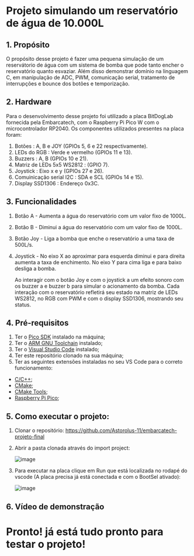 # Projeto simulando um reservatório de água de 10.000L


## 1. Propósito


O propósito desse projeto é fazer uma pequena simulação de um reservátorio de água com um sistema de bomba que pode tanto encher o reservatório quanto esvaziar. Além disso demonstrar domínio na linguagem C,
em manipulação de ADC, PWM, comunicação serial, tratamento de interrupções e bounce dos botões e temporização.


## 2. Hardware


Para o desenvolvimento desse projeto foi utilizado a placa BitDogLab fornecida pela Embarcatech, com o Raspberry Pi Pico W com o microcontrolador RP2040.
Os componentes utilizados presentes na placa foram:


1. Botões : A, B e JOY (GPIOs 5, 6 e 22 respectivamente).
2. LEDs do RGB : Verde e vermelho (GPIOs 11 e 13).
3. Buzzers : A, B (GPIOs 10 e 21).
4. Matriz de LEDs 5x5 WS2812 : (GPIO 7).
5. Joystick : Eixo x e y (GPIOs 27 e 26).
6. Comuinicação serial I2C : SDA e SCL (GPIOs 14 e 15).
7. Display SSD1306 : Endereço 0x3C.





## 3. Funcionalidades


1. Botão A - Aumenta a água do reservatório com um valor fixo de 1000L.
2. Botão B - Diminui a água do reservatório com um valor fixo de 1000L.
3. Botão Joy - Liga a bomba que enche o reservatório a uma taxa de 500L/s.
4. Joystick - No eixo X ao aproximar para esquerda diminui e para direita aumenta a taxa de enchimento. No eixo Y para cima liga e para baixo desliga a bomba.

   Ao interagir com o botão Joy e com o joystick a um efeito sonoro com os buzzer a e buzzer b
   para simular o acionamento da bomba. Cada interação com o reservatório refletirá seu estado
   na matriz de LEDs WS2812, no RGB com PWM e com o display SSD1306, mostrando seu status. 
   


   
   
## 4. Pré-requisitos


1. Ter o [Pico SDK](https://github.com/raspberrypi/pico-sdk) instalado na máquina;
2. Ter o [ARM GNU Toolchain](https://developer.arm.com/Tools%20and%20Software/GNU%20Toolchain) instalado;
3. Ter o [Visual Studio Code](https://code.visualstudio.com/download) instalado;
4. Ter este repositório clonado na sua máquina;
5. Ter as seguintes extensões instaladas no seu VS Code para o correto funcionamento:
- [C/C++](https://marketplace.visualstudio.com/items?itemName=ms-vscode.cpptools);
- [CMake](https://marketplace.visualstudio.com/items?itemName=twxs.cmake);
- [CMake Tools](https://marketplace.visualstudio.com/items?itemName=ms-vscode.cmake-tools);
- [Raspberry Pi Pico](https://marketplace.visualstudio.com/items?itemName=raspberry-pi.raspberry-pi-pico);
  
  

##  5. Como executar o projeto:


1. Clonar o repositório: https://github.com/Astorolus-11/embarcatech-projeto-final
2. Abrir a pasta clonada através do import project:

   ![image](https://github.com/user-attachments/assets/9ea528e1-0253-4cf8-b6c6-8532be0fc1b4)
   

3. Para executar na placa clique em Run que está localizada no rodapé do vscode (A placa precisa já está conectada e com o BootSel ativado):

   ![image](https://github.com/user-attachments/assets/36b14dce-1309-4f0c-a7f3-3cd7edb2b336)


## 6. Vídeo de demonstração


   
  
  # Pronto! já está tudo pronto para testar o projeto!
